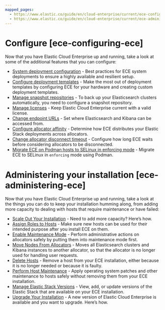 ```yaml
---
mapped_pages:
  - https://www.elastic.co/guide/en/cloud-enterprise/current/ece-configuring-ece.html
  - https://www.elastic.co/guide/en/cloud-enterprise/current/ece-administering-ece.html
---
```


# Configure [ece-configuring-ece]

Now that you have Elastic Cloud Enterprise up and running, take a look at some of the additional features that you can configure:

* [System deployment configuration](system-deployments-configuration.md) - Best practices for ECE system deployments to ensure a highly available and resilient setup.
* [Configure deployment templates](configure-deployment-templates.md) - Make the most out of deployment templates by configuring ECE for your hardware and creating custom deployment templates.
* [Manage snapshot repositories](../../tools/snapshot-and-restore/cloud-enterprise.md) - To back up your Elasticsearch clusters automatically, you need to configure a snapshot repository.
* [Manage licenses](../../license/manage-your-license-in-ece.md) - Keep Elastic Cloud Enterprise current with a valid license.
* [Change endpoint URLs](change-endpoint-urls.md) - Set where Elasticsearch and Kibana can be accessed from.
* [Configure allocator affinity](configure-allocator-affinity.md) - Determine how ECE distributes your Elastic Stack deployments across allocators.
* [Change allocator disconnect timeout](change-allocator-disconnect-timeout.md) - Configure how long ECE waits before considering allocators to be disconnected.
* [Migrate ECE on Podman hosts to SELinux in enforcing mode](migrate-ece-on-podman-hosts-to-selinux-enforce.md) - Migrate ECE to SELinux in `enforcing` mode using Podman.

# Administering your installation [ece-administering-ece]

Now that you have Elastic Cloud Enterprise up and running, take a look at the things you can do to keep your installation humming along, from adding more capacity to dealing with hosts that require maintenance or have failed:

* [Scale Out Your Installation](../../../deploy-manage/maintenance/ece/scale-out-installation.md) - Need to add more capacity? Here’s how.
* [Assign Roles to Hosts](../../../deploy-manage/deploy/cloud-enterprise/assign-roles-to-hosts.md) - Make sure new hosts can be used for their intended purpose after you install ECE on them.
* [Enable Maintenance Mode](../../../deploy-manage/maintenance/ece/enable-maintenance-mode.md) - Perform administrative actions on allocators safely by putting them into maintenance mode first.
* [Move Nodes From Allocators](../../../deploy-manage/maintenance/ece/move-nodes-instances-from-allocators.md) - Moves all Elasticsearch clusters and Kibana instances to another allocator, so that the allocator is no longer used for handling user requests.
* [Delete Hosts](../../../deploy-manage/maintenance/ece/delete-ece-hosts.md) - Remove a host from your ECE installation, either because it is no longer needed or because it is faulty.
* [Perform Host Maintenance](../../../deploy-manage/maintenance/ece/perform-ece-hosts-maintenance.md) - Apply operating system patches and other maintenance to hosts safely without removing them from your ECE installation.
* [Manage Elastic Stack Versions](../../../deploy-manage/deploy/cloud-enterprise/manage-elastic-stack-versions.md) - View, add, or update versions of the Elastic Stack that are available on your ECE installation.
* [Upgrade Your Installation](../../../deploy-manage/upgrade/orchestrator/upgrade-cloud-enterprise.md) - A new version of Elastic Cloud Enterprise is available and you want to upgrade. Here’s how.


